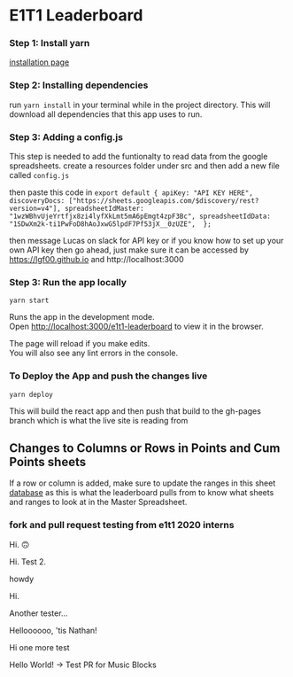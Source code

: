 # E1T1 Leaderboard

### Step 1: Install yarn
[installation page](https://classic.yarnpkg.com/en/docs/install/#windows-stable)

### Step 2: Installing dependencies
run `yarn install` in your terminal while in the project directory.
This will download all dependencies that this app uses to run.

### Step 3: Adding a config.js
This step is needed to add the funtionalty to read data from the google spreadsheets.
create a resources folder under src and then add a new file called `config.js`

then paste this code in
`export default {
    apiKey: "API KEY HERE",
    discoveryDocs: ["https://sheets.googleapis.com/$discovery/rest?version=v4"],
    spreadsheetIdMaster: "1wzWBhvUjeYrtfjx8zi4lyfXkLmt5mA6pEmgt4zpF3Bc",
    spreadsheetIdData: "1SDwXm2k-ti1PwFoD8hAoJxwG5lpdF7Pf53jX__0zUZE", 
  };`

  then message Lucas on slack for API key or if you know how to set up your own API key then go ahead, just make sure it can be accessed by https://lgf00.github.io and http://localhost:3000

### Step 3: Run the app locally
`yarn start`

Runs the app in the development mode.<br />
Open [http://localhost:3000/e1t1-leaderboard](http://localhost:3000/e1t1-leaderboard) to view it in the browser.

The page will reload if you make edits.<br />
You will also see any lint errors in the console.

### To Deploy the App and push the changes live
`yarn deploy`

This will build the react app and then push that build to the gh-pages branch which is what the live site is reading from

## Changes to Columns or Rows in Points and Cum Points sheets
If a row or column is added, make sure to update the ranges in this sheet
[database](https://docs.google.com/spreadsheets/d/1SDwXm2k-ti1PwFoD8hAoJxwG5lpdF7Pf53jX__0zUZE/edit?usp=sharing)
as this is what the leaderboard pulls from to know what sheets and ranges to look at in the Master Spreadsheet.

### fork and pull request testing from e1t1 2020 interns

Hi.
🙃

Hi. Test 2.


howdy


Hi.

Another tester...

Helloooooo, 'tis Nathan!

Hi one more test


Hello World! -> Test PR for Music Blocks